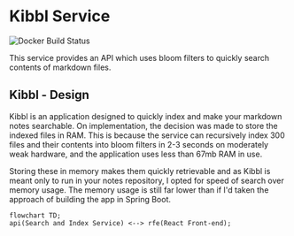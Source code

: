 # Kibbl Service

![Docker Build Status](https://github.com/theburntcrumpet/kibbl-api/actions/workflows/docker-image.yml/badge.svg)

This service provides an API which uses bloom filters to quickly search contents of markdown files.

## Kibbl - Design

Kibbl is an application designed to quickly index and make  your markdown notes searchable. On implementation, the decision was made to store the indexed files in RAM. This is because the service can recursively index 300 files and their contents into bloom filters in 2-3 seconds on moderately weak hardware, and the application uses less than 67mb RAM in use. 

Storing these in memory makes them quickly retrievable and as Kibbl is meant only to run in your notes repository, I opted for speed of search over memory usage. The memory usage is still far lower than if I'd taken the approach of building the app in Spring Boot.

```mermaid
flowchart TD;
api(Search and Index Service) <--> rfe(React Front-end);
```